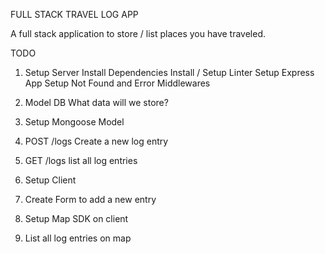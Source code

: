 FULL STACK TRAVEL LOG APP

A full stack application to store / list places you have traveled.

TODO
1. Setup Server
    Install Dependencies
    Install / Setup Linter
    Setup Express App
    Setup Not Found and Error Middlewares

2. Model DB
    What data will we store?

3. Setup Mongoose Model

4. POST /logs
    Create a new log entry

5. GET /logs
    list all log entries

6. Setup Client

7. Create Form to add a new entry

8. Setup Map SDK on client

9. List all log entries on map